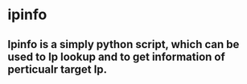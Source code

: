# ipinfo
<h2> Ipinfo is a simply python script, which can be used to Ip lookup and to get information of perticualr target Ip.</h2>

